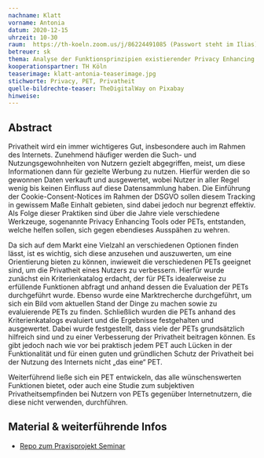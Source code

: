 ```yaml
---
nachname: Klatt
vorname: Antonia
datum: 2020-12-15
uhrzeit: 10-30
raum:  https://th-koeln.zoom.us/j/86224491085 (Passwort steht im Ilias) Präsentation
betreuer: sk
thema: Analyse der Funktionsprinzipien existierender Privacy Enhancing Tools
kooperationspartner: TH Köln
teaserimage: klatt-antonia-teaserimage.jpg
stichworte: Privacy, PET, Privatheit
quelle-bildrechte-teaser: TheDigitalWay on Pixabay
hinweise:
---
```


## Abstract

Privatheit wird ein immer wichtigeres Gut, insbesondere auch im Rahmen des Internets. Zunehmend häufiger werden die Such- und Nutzungsgewohnheiten von Nutzern gezielt abgegriffen, meist, um diese Informationen dann für gezielte Werbung zu nutzen. Hierfür werden die so gewonnen Daten verkauft und ausgewertet, wobei Nutzer in aller Regel wenig bis keinen Einfluss auf diese Datensammlung haben. Die Einführung der Cookie-Consent-Notices im Rahmen der DSGVO sollen diesem Tracking in gewissem Maße Einhalt gebieten, sind dabei jedoch nur begrenzt effektiv. 
Als Folge dieser Praktiken sind über die Jahre viele verschiedene Werkzeuge, sogenannte Privacy Enhancing Tools oder PETs, entstanden, welche helfen sollen, sich gegen ebendieses Ausspähen zu wehren. 

Da sich auf dem Markt eine Vielzahl an verschiedenen Optionen finden lässt, ist es wichtig, sich diese anzusehen und auszuwerten, um eine Orientierung bieten zu können, inwieweit die verschiedenen PETs geeignet sind, um die Privatheit eines Nutzers zu verbessern.
Hierfür wurde zunächst ein Kriterienkatalog erdacht, der für PETs idealerweise zu erfüllende Funktionen abfragt und anhand dessen die Evaluation der PETs durchgeführt wurde. Ebenso wurde eine Marktrecherche durchgeführt, um sich ein Bild vom aktuellen Stand der Dinge zu machen sowie zu evaluierende PETs zu finden. Schließlich wurden die PETs anhand des Kriterienkatalogs evaluiert und die Ergebnisse festgehalten und ausgewertet.
Dabei wurde festgestellt, dass viele der PETs grundsätzlich hilfreich sind und zu einer Verbesserung der Privatheit beitragen können. Es gibt jedoch nach wie vor bei praktisch jedem PET auch Lücken in der Funktionalität und für einen guten und gründlichen Schutz der Privatheit bei der Nutzung des Internets nicht „das eine“ PET.

Weiterführend ließe sich ein PET entwickeln, das alle wünschenswerten Funktionen bietet, oder auch eine Studie zum subjektiven Privatheitsempfinden bei Nutzern von PETs gegenüber Internetnutzern, die diese nicht verwenden, durchführen.


## Material & weiterführende Infos

- [Repo zum Praxisprojekt Seminar](https://github.com/th-koeln/mi-bachelor-praxisprojektseminar)

